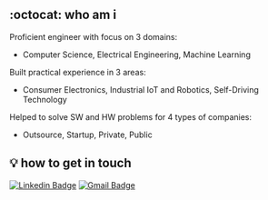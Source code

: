 :octocat: who am i
-------------

Proficient engineer with focus on 3 domains:

- Computer Science, Electrical Engineering, Machine Learning

Built practical experience in 3 areas:

- Consumer Electronics, Industrial IoT and Robotics, Self-Driving Technology

Helped to solve SW and HW problems for 4 types of companies:

- Outsource, Startup, Private, Public

:bulb: how to get in touch
--------------------------

[![Linkedin Badge](https://img.shields.io/badge/-Linkedin-0072b1?style=flat&logo=Linkedin&logoColor=white&link=https://www.linkedin.com/in/vladimir-yu-ivanov/)](https://www.linkedin.com/in/vladimir-yu-ivanov/)
[![Gmail Badge](https://img.shields.io/badge/-Email-4d4a4a?style=flat&logo=Gmail&logoColor=white&link=mailto:vladimir.u.ivanov@gmail.com)](mailto:vladimir.u.ivanov@gmail.com)
